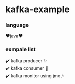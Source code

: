 # kafka-example
### language
♥️java♥️

### exmpale list
✔️ kafka producer ✨  
✔️ kafka consumer 👻  
✔️ kafka monitor using jmx 🎶  
